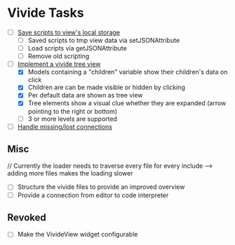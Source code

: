 # Vivide Tasks

- [ ] [Save scripts to view's local storage](https://github.com/LivelyKernel/lively4-core/issues/312)
  - [ ] Saved scripts to tmp view data via setJSONAttribute
  - [ ] Load scripts via getJSONAttribute
  - [ ] Remove old scripting
- [ ] [Implement a vivide tree view](https://github.com/LivelyKernel/lively4-core/issues/309) 
  - [x] Models containing a "children" variable show their children's data on click
  - [x] Children are can be made visible or hidden by clicking
  - [x] Per default data are shown as tree view
  - [x] Tree elements show a visual clue whether they are expanded (arrow pointing to the right or bottom)
  - [ ] 3 or more levels are supported
- [ ] [Handle missing/lost connections](https://github.com/LivelyKernel/lively4-core/issues/311)

## Misc

// Currently the loader needs to traverse every file for every include --> adding more files makes the loading slower

- [ ] Structure the vivide files to provide an improved overview
- [ ] Provide a connection from editor to code interpreter

## Revoked

- [ ] Make the VivideView widget configurable